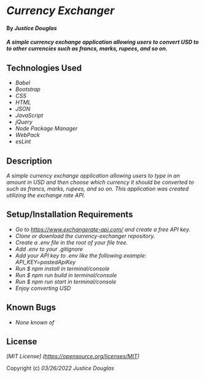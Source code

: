 # _Currency Exchanger_

#### By _**Justice Douglas**_

#### _A simple currency exchange application allowing users to convert USD to to other currencies such as francs, marks, rupees, and so on._

## Technologies Used

* _Babel_
* _Bootstrap_
* _CSS_
* _HTML_
* _JSON_
* _JavaScript_
* _jQuery_
* _Node Package Manager_
* _WebPack_
* _esLint_

## Description

_A simple currency exchange application allowing users to type in an amount in USD and then choose which currency it should be converted to such as francs, marks, rupees, and so on. This application was created utilizing the exchange rate API._

## Setup/Installation Requirements

* _Go to https://www.exchangerate-api.com/ and create a free API key._
* _Clone or download the currency-exchanger repository._
* _Create a .env file in the root of your file tree._
* _Add .env to your .gitignore_
* _Add your API key to .env like the following example: API_KEY=pastedApiKey_
* _Run $ npm install in terminal/console_
* _Run $ npm run build in terminal/console_
* _Run $ npm run start in terminal/console_
* _Enjoy converting USD_

## Known Bugs

* _None known of_

## License

_[MIT License] (https://opensource.org/licenses/MIT)_

Copyright (c) _03/26/2022_ _Justice Douglas_